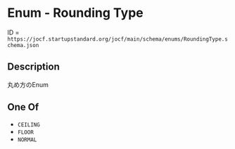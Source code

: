# Enum - Rounding Type

ID = `https://jocf.startupstandard.org/jocf/main/schema/enums/RoundingType.schema.json`

## Description

丸め方のEnum

## One Of

- `CEILING`
- `FLOOR`
- `NORMAL`
